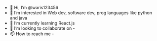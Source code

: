 - 👋 Hi, I’m @waris123456
- 👀 I’m interested in Web dev, software dev, prog languages like python and java
- 🌱 I’m currently learning React.js
- 💞️ I’m looking to collaborate on -
- 📫 How to reach me -

<!---
waris123456/waris123456 is a ✨ special ✨ repository because its `README.md` (this file) appears on your GitHub profile.
You can click the Preview link to take a look at your changes.
--->
